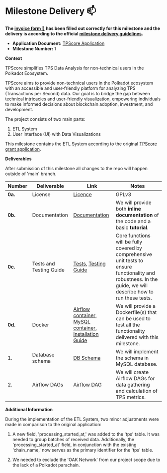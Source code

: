 # Milestone Delivery :mailbox:

**The [invoice form :pencil:](https://docs.google.com/forms/d/e/1FAIpQLSfmNYaoCgrxyhzgoKQ0ynQvnNRoTmgApz9NrMp-hd8mhIiO0A/viewform) has been filled out correctly for this milestone and the delivery is according to the official [milestone delivery guidelines](https://github.com/w3f/Grants-Program/blob/master/docs/Support%20Docs/milestone-deliverables-guidelines.md).**  

* **Application Document:**  [TPScore Application](https://github.com/w3f/Grants-Program/blob/master/applications/TPScore.md)
* **Milestone Number:** 1

**Context** 

TPScore simplifies TPS Data Analysis for non-technical users in the Polkadot Ecosystem.

TPScore aims to provide non-technical users in the Polkadot ecosystem with an accessible and user-friendly platform for analyzing TPS (Transactions per Second) data. Our goal is to bridge the gap between technical intricacies and user-friendly visualization, empowering individuals to make informed decisions about blockchain adoption, investment, and development.

The project consists of two main parts:

1. ETL System
2. User Interface (UI) with Data Visualizations

This milestone contains the ETL System according to the original [TPScore grant application](https://github.com/w3f/Grants-Program/blob/master/applications/TPScore.md).

**Deliverables**

After submission of this milestone all changes to the repo will happen outside of 'main' branch.

| Number | Deliverable | Link | Notes |
| ------------- | ------------- | ------------- |------------- |
| **0a.** | License |[Licence](https://github.com/BCS-Labs/tpscore-etl-system/blob/main/LICENSE)| GPLv3|
| **0b.** | Documentation |[Documentation](https://github.com/BCS-Labs/tpscore-etl-system/blob/main/README.md)| We will provide both **inline documentation** of the code and a basic **tutorial**.
| **0c.** | Tests and Testing Guide |[Tests](https://github.com/BCS-Labs/tpscore-etl-system/blob/main/airflow/dags/test_get_data_tpscore.py), [Testing Guide](https://github.com/BCS-Labs/tpscore-etl-system/tree/main#testing-guide)| Core functions will be fully covered by comprehensive unit tests to ensure functionality and robustness. In the guide, we will describe how to run these tests. |
| **0d.** | Docker | [Airflow container](https://github.com/BCS-Labs/tpscore-etl-system/tree/main/airflow), [MySQL container](https://github.com/BCS-Labs/tpscore-etl-system/tree/main/db), [Installation Guide](https://github.com/BCS-Labs/tpscore-etl-system/tree/main#installation)| We will provide a Dockerfile(s) that can be used to test all the functionality delivered with this milestone. |
| 1. | Database schema |[DB Schema](https://github.com/BCS-Labs/tpscore-etl-system/blob/main/db/db_schema.sql)| We will implement the schema in MySQL database. |
| 2. | Airflow DAGs  |[Airflow DAG](https://github.com/BCS-Labs/tpscore-etl-system/blob/main/airflow/dags/dag_get_data_tpscore.py)| We will create Airflow DAGs for data gathering and calculation of TPS metrics. |

**Additional Information**

During the implementation of the ETL System, two minor adjustments were made in comparison to the original application:

1. A new field, 'processing_started_at,' was added to the 'tps' table. It was needed to group batches of received data. Additionally, the 'processing_started_at' field, in conjunction with the existing 'chain_name,' now serves as the primary identifier for the 'tps' table.

2. We needed to exclude the 'OAK Network' from our project scope due to the lack of a Polkadot parachain.

